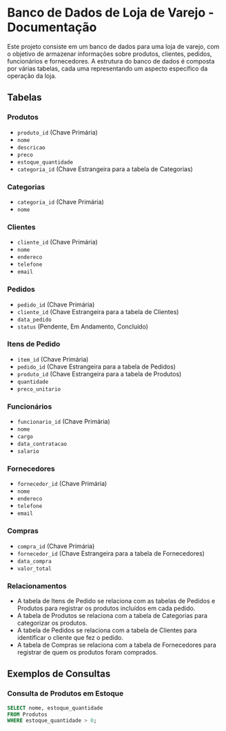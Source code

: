 # Banco de Dados de Loja de Varejo - Documentação

Este projeto consiste em um banco de dados para uma loja de varejo, com o objetivo de armazenar informações sobre produtos, clientes, pedidos, funcionários e fornecedores. A estrutura do banco de dados é composta por várias tabelas, cada uma representando um aspecto específico da operação da loja.

## Tabelas

### Produtos
- `produto_id` (Chave Primária)
- `nome`
- `descricao`
- `preco`
- `estoque_quantidade`
- `categoria_id` (Chave Estrangeira para a tabela de Categorias)

### Categorias
- `categoria_id` (Chave Primária)
- `nome`

### Clientes
- `cliente_id` (Chave Primária)
- `nome`
- `endereco`
- `telefone`
- `email`

### Pedidos
- `pedido_id` (Chave Primária)
- `cliente_id` (Chave Estrangeira para a tabela de Clientes)
- `data_pedido`
- `status` (Pendente, Em Andamento, Concluído)

### Itens de Pedido
- `item_id` (Chave Primária)
- `pedido_id` (Chave Estrangeira para a tabela de Pedidos)
- `produto_id` (Chave Estrangeira para a tabela de Produtos)
- `quantidade`
- `preco_unitario`

### Funcionários
- `funcionario_id` (Chave Primária)
- `nome`
- `cargo`
- `data_contratacao`
- `salario`

### Fornecedores
- `fornecedor_id` (Chave Primária)
- `nome`
- `endereco`
- `telefone`
- `email`

### Compras
- `compra_id` (Chave Primária)
- `fornecedor_id` (Chave Estrangeira para a tabela de Fornecedores)
- `data_compra`
- `valor_total`

### Relacionamentos
- A tabela de Itens de Pedido se relaciona com as tabelas de Pedidos e Produtos para registrar os produtos incluídos em cada pedido.
- A tabela de Produtos se relaciona com a tabela de Categorias para categorizar os produtos.
- A tabela de Pedidos se relaciona com a tabela de Clientes para identificar o cliente que fez o pedido.
- A tabela de Compras se relaciona com a tabela de Fornecedores para registrar de quem os produtos foram comprados.

## Exemplos de Consultas

### Consulta de Produtos em Estoque
```sql
SELECT nome, estoque_quantidade
FROM Produtos
WHERE estoque_quantidade > 0; 


